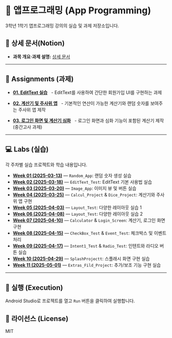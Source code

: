 # 📱 앱프로그래밍 (App Programming)

3학년 1학기 앱프로그래밍 강의의 실습 및 과제 저장소입니다.

## 🔗 상세 문서(Notion)

  - **과목 개요·과제 설명:** [상세 문서](https://www.notion.so/ebe3da9046d145d49526c84725f802ba?source=copy_link)

-----

## 📌 Assignments (과제)

  - **[01. EditText 실습](https://www.google.com/search?q=./assignments/01_EditText-Practice/)**
      - EditText를 사용하여 간단한 회원가입 UI를 구현하는 과제

  - **[02. 계산기 및 주사위 앱](https://www.google.com/search?q=./assignments/02_Calcul-and-Dice-Apps/)**
      - 기본적인 연산이 가능한 계산기와 랜덤 숫자를 보여주는 주사위 앱 제작

  - **[03. 로그인 화면 및 계산기 심화](https://www.google.com/search?q=./assignments/03_Login-and-Calculator/)**
      - 로그인 화면과 심화 기능이 포함된 계산기 제작 (중간고사 과제)

-----

## 💻 Labs (실습)

각 주차별 실습 프로젝트와 학습 내용입니다.

  - **[Week 01 (2025-03-13)](https://www.google.com/search?q=./labs/01_2025-03-13/)** — `Random_App`: 랜덤 숫자 생성 실습
  - **[Week 02 (2025-03-18)](https://www.google.com/search?q=./labs/02_2025-03-18/)** — `EditText_Test`: EditText 기본 사용법 실습
  - **[Week 03 (2025-03-20)](https://www.google.com/search?q=./labs/03_2025-03-20/)** — `Image_App`: 이미지 뷰 및 버튼 실습
  - **[Week 04 (2025-03-25)](https://www.google.com/search?q=./labs/04_2025-03-25/)** — `Calcul_Project` & `Dice_Project`: 계산기와 주사위 앱 구현
  - **[Week 05 (2025-04-03)](https://www.google.com/search?q=./labs/05_2025_04_03/)** — `Layout_Test`: 다양한 레이아웃 실습 1
  - **[Week 06 (2025-04-08)](https://www.google.com/search?q=./labs/06_2025_04_08/)** — `Layout_Test`: 다양한 레이아웃 실습 2
  - **[Week 07 (2025-04-10)](https://www.google.com/search?q=./labs/07_2025_04_10/)** — `Calculator` & `Login_Screen`: 계산기, 로그인 화면 구현
  - **[Week 08 (2025-04-15)](https://www.google.com/search?q=./labs/08_2025_04_15/)** — `CheckBox_Test` & `Event_Test`: 체크박스 및 이벤트 처리
  - **[Week 09 (2025-04-17)](https://www.google.com/search?q=./labs/09_2025_04_17/)** — `Intent1_Test` & `Radio_Test`: 인텐트와 라디오 버튼 실습
  - **[Week 10 (2025-04-29)](https://www.google.com/search?q=./labs/10_2025_04_29/)** — `SplashProjectt`: 스플래시 화면 구현 실습
  - **[Week 11 (2025-05-01)](https://www.google.com/search?q=./labs/11_2025-05-01/)** — `Extras_Fild_Project`: 추가/보조 기능 구현 실습

-----

## 🚀 실행 (Execution)

Android Studio로 프로젝트를 열고 `Run` 버튼을 클릭하여 실행합니다.

## 📄 라이선스 (License)

MIT
